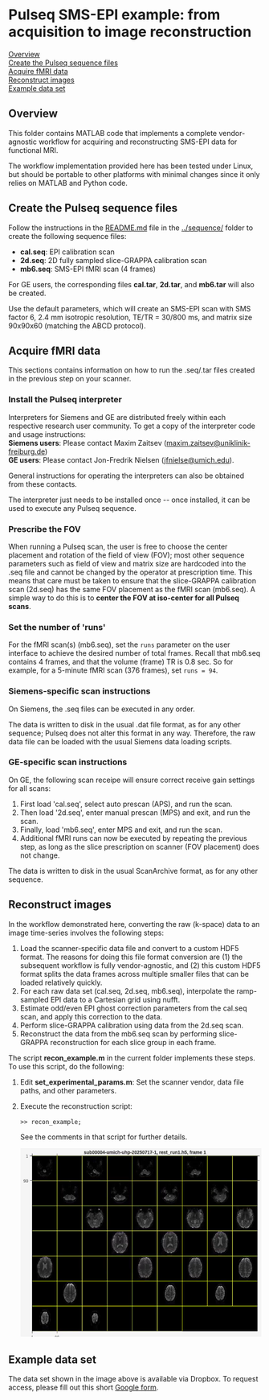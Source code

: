 # Pulseq SMS-EPI example: from acquisition to image reconstruction

[Overview](#overview)  
[Create the Pulseq sequence files](#create-the-pulseq-sequence-files)  
[Acquire fMRI data](#acquire-fmri-data)  
[Reconstruct images](#reconstruct-images)  
[Example data set](#example-data-set)  


## Overview

This folder contains MATLAB code that implements 
a complete vendor-agnostic workflow for acquiring and reconstructing
SMS-EPI data for functional MRI.

The workflow implementation provided here has been tested under Linux,
but should be portable to other platforms with minimal changes since it only
relies on MATLAB and Python code.


## Create the Pulseq sequence files

Follow the instructions in the 
[README.md](../sequence/README.md) file
in the [../sequence/](../sequence/) folder 
to create the following sequence files:

* **cal.seq**: EPI calibration scan
* **2d.seq**: 2D fully sampled slice-GRAPPA calibration scan
* **mb6.seq**: SMS-EPI fMRI scan (4 frames)

For GE users, the corresponding files **cal.tar**, **2d.tar**, and **mb6.tar** will also be created.

Use the default parameters, which will create an SMS-EPI scan with SMS factor 6,
2.4 mm isotropic resolution, TE/TR = 30/800 ms, and matrix size 90x90x60 (matching the ABCD protocol). 


## Acquire fMRI data

This sections contains information on how to run the .seq/.tar files created in the previous step on your scanner.

### Install the Pulseq interpreter

Interpreters for Siemens and GE are distributed freely within each 
respective research user community.
To get a copy of the interpreter code and usage instructions:  
**Siemens users**: Please contact Maxim Zaitsev (<maxim.zaitsev@uniklinik-freiburg.de>)  
**GE users**: Please contact Jon-Fredrik Nielsen (<jfnielse@umich.edu>).

General instructions for operating the interpreters can also be obtained from these contacts.

The interpreter just needs to be installed once -- once installed, it can be used to execute any Pulseq sequence.

### Prescribe the FOV

When running a Pulseq scan, the user is free to choose the center placement and rotation of the field of view (FOV);
most other sequence parameters such as field of view and matrix size are hardcoded into the .seq file 
and cannot be changed by the operator at prescription time.
This means that care must be taken to ensure that the slice-GRAPPA calibration scan (2d.seq) has the same FOV placement
as the fMRI scan (mb6.seq).
A simple way to do this is to **center the FOV at iso-center for all Pulseq scans**.

### Set the number of 'runs'

For the fMRI scan(s) (mb6.seq), set the `runs` parameter on the user interface to achieve the desired number of total frames.
Recall that mb6.seq contains 4 frames, and that the volume (frame) TR is 0.8 sec. 
So for example, for a 5-minute fMRI scan (376 frames), set `runs = 94`.

### Siemens-specific scan instructions

On Siemens, the .seq files can be executed in any order.

The data is written to disk in the usual .dat file format, as for any other sequence;
Pulseq does not alter this format in any way.
Therefore, the raw data file can be loaded with the usual Siemens data loading scripts.

### GE-specific scan instructions

On GE, the following scan receipe will ensure correct receive gain settings for all scans:

1. First load 'cal.seq', select auto prescan (APS), and run the scan.
2. Then load '2d.seq', enter manual prescan (MPS) and exit, and run the scan. 
3. Finally, load 'mb6.seq', enter MPS and exit, and run the scan.
4. Additional fMRI runs can now be executed by repeating the previous step,
   as long as the slice prescription on scanner (FOV placement) does not change.

The data is written to disk in the usual ScanArchive format, as for any other sequence.


## Reconstruct images

In the workflow demonstrated here, 
converting the raw (k-space) data to an image time-series involves the following steps:

1. Load the scanner-specific data file and convert to a custom HDF5 format. 
The reasons for doing this file format conversion are 
(1) the subsequent workflow is fully vendor-agnostic, and
(2) this custom HDF5 format splits the data frames across multiple smaller files
that can be loaded relatively quickly.
2. For each raw data set (cal.seq, 2d.seq, mb6.seq), 
   interpolate the ramp-sampled EPI data to a Cartesian grid using nufft.
3. Estimate odd/even EPI ghost correction parameters from the cal.seq scan, and apply this correction to the data.
4. Perform slice-GRAPPA calibration using data from the 2d.seq scan.
5. Reconstruct the data from the mb6.seq scan by performing slice-GRAPPA reconstruction for each slice group in each frame.

The script **recon_example.m** in the current folder implements these steps.
To use this script, do the following:
1. Edit **set_experimental_params.m**: Set the scanner vendor, data file paths, and other parameters.
2. Execute the reconstruction script:
   ```
   >> recon_example;
   ```

   See the comments in that script for further details.

   ![SMS images](ims.png)


## Example data set

The data set shown in the image above is available via Dropbox.
To request access, please fill out this short
[Google form](https://docs.google.com/forms/d/e/1FAIpQLSdp8OX5gdTumVD1tIXP__d-y8I3XismLOcJZPbF_MWh7jQIqA/viewform?usp=dialog).

